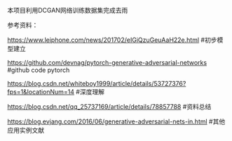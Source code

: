 本项目利用DCGAN网络训练数据集完成去雨


参考资料：

https://www.leiphone.com/news/201702/eIGiQzuGeuAaH22e.html     #初步模型建立

https://github.com/devnag/pytorch-generative-adversarial-networks  #github code pytorch

https://blog.csdn.net/whiteboy1999/article/details/53727376?fps=1&locationNum=14   #深度理解

https://blog.csdn.net/qq_25737169/article/details/78857788  #资料总结

https://blog.evjang.com/2016/06/generative-adversarial-nets-in.html  #其他应用实例文献

